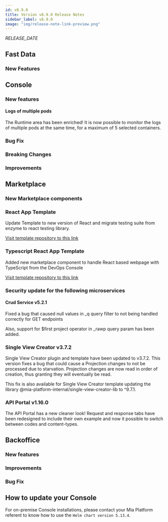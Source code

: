 ```yaml
---
id: v8.9.0
title: Version v8.9.0 Release Notes
sidebar_label: v8.9.0
image: "img/release-note-link-preview.png"
---
```


_RELEASE_DATE_

## Fast Data

### New Features

## Console

### New features

#### Logs of multiple pods

The Runtime area has been enriched! It is now possible to monitor the logs of multiple pods at the same time, for a maximum of 5 selected containers.

### Bug Fix

### Breaking Changes

### Improvements

## Marketplace

### New Marketplace components

### React App Template

Update Template to new version of React and migrate testing suite from enzyme to react testing library.

[Visit template repository to this link](https://github.com/mia-platform-marketplace/React-App-Template)

### Typescript React App Template

Added new marketplace component to handle React based webpage with TypeScript from the DevOps Console

[Visit template repository to this link](https://github.com/mia-platform-marketplace/Typescript-React-App-Template)
### Security update for the following microservices

#### Crud Service v5.2.1

Fixed a bug that caused null values in _q query filter to not being handled correctly for GET endpoints

Also, support for $first project operator in _rawp query param has been added.

### Single View Creator v3.7.2

Single View Creator plugin and template have been updated to v3.7.2. This version fixes a bug that could cause a Projection changes to not be processed due to starvation. Projection changes are now read in order of creation, thus granting they will eventually be read.

This fix is also available for Single View Creator template updating the library @mia-platform-internal/single-view-creator-lib to ^9.7.1.

### API Portal v1.16.0

The API Portal has a new cleaner look! Request and response tabs have been redesigned to include their own example and now it possible to switch between codes and content-types.

## Backoffice

### New features

### Improvements

### Bug Fix

## How to update your Console

For on-premise Console installations, please contact your Mia Platform referent to know how to use the `Helm chart version 5.13.4`.
